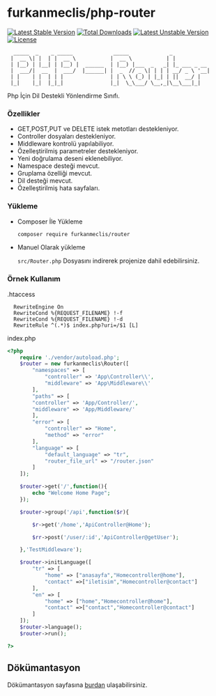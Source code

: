 # furkanmeclis/php-router
[![Latest Stable Version](http://poser.pugx.org/furkanmeclis/router/v)](https://packagist.org/packages/furkanmeclis/router) [![Total Downloads](http://poser.pugx.org/furkanmeclis/router/downloads)](https://packagist.org/packages/furkanmeclis/router) [![Latest Unstable Version](http://poser.pugx.org/furkanmeclis/router/v/unstable)](https://packagist.org/packages/furkanmeclis/router) [![License](http://poser.pugx.org/furkanmeclis/router/license)](https://packagist.org/packages/furkanmeclis/router)
```
  _____  _    _ _____             _____             _            
 |  __ \| |  | |  __ \           |  __ \           | |           
 | |__) | |__| | |__) |  ______  | |__) |___  _   _| |_ ___ _ __
 |  ___/|  __  |  ___/  |______| |  _  // _ \| | | | __/ _ \ '__|
 | |    | |  | | |               | | \ \ (_) | |_| | ||  __/ |   
 |_|    |_|  |_|_|               |_|  \_\___/ \__,_|\__\___|_|   

```
Php İçin Dil Destekli Yönlendirme Sınıfı.

### Özellikler
- GET,POST,PUT ve DELETE istek metotları destekleniyor.
- Controller dosyaları destekleniyor.
- Middleware kontrolü yapılabiliyor.
- Özelleştirilmiş parametreler destekleniyor.
- Yeni doğrulama deseni eklenebiliyor.
- Namespace desteği mevcut.
- Gruplama özelliği mevcut.
- Dil desteği mevcut.
- Özelleştirilmiş hata sayfaları.

### Yükleme
- Composer İle Yükleme

    ```bash
    composer require furkanmeclis/router
    ```
- Manuel Olarak yükleme

     `src/Router.php` Dosyasını indirerek projenize dahil edebilirsiniz.

### Örnek Kullanım
.htaccess 
```htaccess
  RewriteEngine On
  RewriteCond %{REQUEST_FILENAME} !-f
  RewriteCond %{REQUEST_FILENAME} !-d
  RewriteRule ^(.*)$ index.php?uri=/$1 [L]
```

index.php
```php
<?php
    require './vendor/autoload.php';
    $router = new furkanmeclis\Router([
        "namespaces" => [
            "controller" => 'App\Controller\\',
            "middleware" => 'App\Middleware\\'
        ],
        "paths" => [
        "controller" => 'App/Controller/',
        "middleware" => 'App/Middleware/'
        ],
        "error" => [
            "controller" => "Home",
            "method" => "error"
        ],
        "language" => [
            "default_language" => "tr",
            "router_file_url" => "/router.json"
        ]
    ]);

    $router->get('/',function(){
        echo "Welcome Home Page";
    });

    $router->group('/api',function($r){

        $r->get('/home','ApiController@Home');

        $rr->post('/user/:id','ApiController@getUser');

    },'TestMiddleware');

    $router->initLanguage([
        "tr" => [
            "home" => ["anasayfa","Homecontroller@home"],
            "contact" =>["iletisim","Homecontroller@contact"]
        ],
        "en" => [
            "home" => ["home","Homecontroller@home"],
            "contact" =>["contact","Homecontroller@contact"]
        ]
    ]);
    $router->language();
    $router->run();

?>
```
## Dökümantasyon
Dökümantasyon sayfasına [burdan](https://github.com/furkanmeclis/php-router/wiki) ulaşabilirsiniz.
